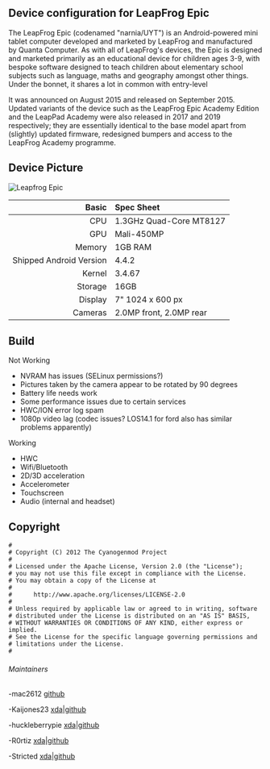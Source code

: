 ## Device configuration for LeapFrog Epic

The LeapFrog Epic (codenamed "narnia/UYT") is an Android-powered mini tablet computer developed and marketed by LeapFrog and manufactured by Quanta Computer. As with all of LeapFrog's devices, the Epic is designed and marketed primarily as an educational device for children ages 3-9, with bespoke software designed to teach children about elementary school subjects such as language, maths and geography amongst other things. Under the bonnet, it shares a lot in common with entry-level 

It was announced on August 2015 and released on September 2015. Updated variants of the device such as the LeapFrog Epic Academy Edition and the LeapPad Academy were also released in 2017 and 2019 respectively; they are essentially identical to the base model apart from (slightly) updated firmware, redesigned bumpers and access to the LeapFrog Academy programme.

## Device Picture

![Leapfrog Epic](https://i.imgur.com/1Pr3fzG.png)

Basic   | Spec Sheet
-------:|:-------------------------
CPU     | 1.3GHz Quad-Core MT8127
GPU     | Mali-450MP
Memory  | 1GB RAM
Shipped Android Version | 4.4.2
Kernel  | 3.4.67
Storage | 16GB
Display | 7" 1024 x 600 px
Cameras | 2.0MP front, 2.0MP rear

## Build
Not Working

* NVRAM has issues (SELinux permissions?)
* Pictures taken by the camera appear to be rotated by 90 degrees
* Battery life needs work
* Some performance issues due to certain services
* HWC/ION error log spam
* 1080p video lag (codec issues? LOS14.1 for ford also has similar problems apparently) 

Working

* HWC
* Wifi/Bluetooth
* 2D/3D acceleration
* Accelerometer
* Touchscreen
* Audio (internal and headset)

## Copyright

```
#
# Copyright (C) 2012 The Cyanogenmod Project
#
# Licensed under the Apache License, Version 2.0 (the "License");
# you may not use this file except in compliance with the License.
# You may obtain a copy of the License at
#
#      http://www.apache.org/licenses/LICENSE-2.0
#
# Unless required by applicable law or agreed to in writing, software
# distributed under the License is distributed on an "AS IS" BASIS,
# WITHOUT WARRANTIES OR CONDITIONS OF ANY KIND, either express or implied.
# See the License for the specific language governing permissions and
# limitations under the License.
#
```
###### Maintainers
-mac2612 [github](https://github.com/mac2612)

-Kaijones23 [xda](https://forum.xda-developers.com/member.php?u=9605864)|[github](https://github.com/488315)

-huckleberrypie [xda](http://forum.xda-developers.com/member.php?u=4092918)|[github](https://github.com/huckleberrypie)

-R0rtiz [xda](https://forum.xda-developers.com/member.php?u=8978978)|[github](https://github.com/R0rt1z2)

-Stricted [xda](https://forum.xda-developers.com/member.php?u=8184192)|[github](https://github.com/Stricted)
